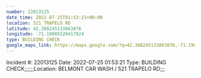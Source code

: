 ```yaml
---
number: 22013125
date_time: 2022-07-25T01:53:21+00:00
location: 521 TRAPELO RD
latitude: 42.388245133863876
longitude: -71.19005520417824
type: BUILDING CHECK
google_maps_link: https://maps.google.com/?q=42.388245133863876,-71.19005520417824
---
```


Incident #: 22013125  Date: 2022-07-25 01:53:21   Type: BUILDING CHECK;;;;;;Location: BELMONT CAR WASH / 521 TRAPELO RD;;;
